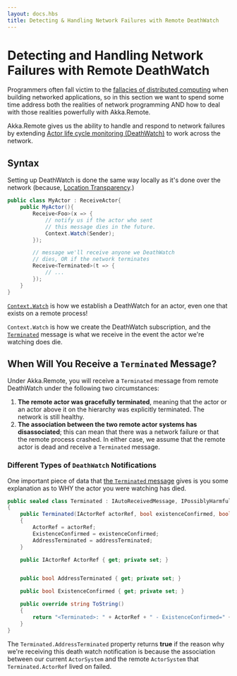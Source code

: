 ```yaml
---
layout: docs.hbs
title: Detecting & Handling Network Failures with Remote DeathWatch
---
```


# Detecting and Handling Network Failures with Remote DeathWatch
Programmers often fall victim to the [fallacies of distributed computing](http://blog.fogcreek.com/eight-fallacies-of-distributed-computing-tech-talk/) when building networked applications, so in this section we want to spend some time address both the realities of network programming AND how to deal with those realities powerfully with Akka.Remote.

Akka.Remote gives us the ability to handle and respond to network failures by extending [Actor life cycle monitoring (DeathWatch)](xref:receive-actor-api#lifecycle-monitoring-aka-deathwatch) to work across the network.

## Syntax
Setting up DeathWatch is done the same way locally as it's done over the network (because, [Location Transparency](xref:location-transparency).)

```csharp
public class MyActor : ReceiveActor{
    public MyActor(){
        Receive<Foo>(x => {
            // notify us if the actor who sent
            // this message dies in the future.
            Context.Watch(Sender);
        });

        // message we'll receive anyone we DeathWatch
        // dies, OR if the network terminates
        Receive<Terminated>(t => {
            // ...
        });
    }
}
```

[`Context.Watch`](http://api.getakka.net/docs/stable/html/716F6CCE.htm) is how we establish a DeathWatch for an actor, even one that exists on a remote process!

`Context.Watch` is how we create the DeathWatch subscription, and the [`Terminated`](http://api.getakka.net/docs/stable/html/6853A61F.htm) message is what we receive in the event the actor we're  watching does die.

## When Will You Receive a `Terminated` Message?
Under Akka.Remote, you will receive a `Terminated` message from remote DeathWatch under the following two circumstances:

1. **The remote actor was gracefully terminated**, meaning that the actor or an actor above it on the hierarchy was explicitly terminated. The network is still healthy.
2. **The association between the two remote actor systems has disassociated**; this can mean that there was a network failure or that the remote process crashed. In either case, we assume that the remote actor is dead and receive a `Terminated` message.

### Different Types of `DeathWatch` Notifications
One important piece of data that [the `Terminated` message](http://api.getakka.net/docs/stable/html/6853A61F.htm "Akka.NET API Docs - Terminated Class") gives is you some explanation as to WHY the actor you were watching has died.

```csharp
public sealed class Terminated : IAutoReceivedMessage, IPossiblyHarmful
{
    public Terminated(IActorRef actorRef, bool existenceConfirmed, bool addressTerminated)
    {
        ActorRef = actorRef;
        ExistenceConfirmed = existenceConfirmed;
        AddressTerminated = addressTerminated;
    }

    public IActorRef ActorRef { get; private set; }


    public bool AddressTerminated { get; private set; }

    public bool ExistenceConfirmed { get; private set; }

    public override string ToString()
    {
        return "<Terminated>: " + ActorRef + " - ExistenceConfirmed=" + ExistenceConfirmed;
    }
}
```

The `Terminated.AddressTerminated` property returns **true** if the reason why we're receiving this death watch notification is because the association between our current `ActorSystem` and the remote `ActorSystem` that `Terminated.ActorRef` lived on failed.